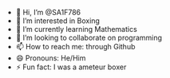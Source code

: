 - 👋 Hi, I’m @SA1F786
- 👀 I’m interested in Boxing
- 🌱 I’m currently learning Mathematics
- 💞️ I’m looking to collaborate on programming
- 📫 How to reach me: through Github
- 😄 Pronouns: He/Him
- ⚡ Fun fact: I was a ameteur boxer

<!---
SA1F786/SA1F786 is a ✨ special ✨ repository because its `README.md` (this file) appears on your GitHub profile.
You can click the Preview link to take a look at your changes.
--->
